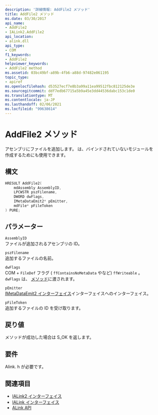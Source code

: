```yaml
---
description: '詳細情報: AddFile2 メソッド'
title: AddFile2 メソッド
ms.date: 03/30/2017
api_name:
- AddFile2
- IALink2.AddFile2
api_location:
- alink.dll
api_type:
- COM
f1_keywords:
- AddFile2
helpviewer_keywords:
- AddFile2 method
ms.assetid: 03bc49bf-a89b-4fb6-a88d-97482e061195
topic_type:
- apiref
ms.openlocfilehash: d53527ecf7e8b3a99a11ea99512fbc812125de3e
ms.sourcegitcommit: ddf7edb67715a5b9a45e3dd44536dabc153c1de0
ms.translationtype: MT
ms.contentlocale: ja-JP
ms.lasthandoff: 02/06/2021
ms.locfileid: "99638614"
---
```

# <a name="addfile2-method"></a>AddFile2 メソッド

アセンブリにファイルを追加します。 は、バインドされていないモジュールを作成するためにも使用できます。  
  
## <a name="syntax"></a>構文  
  
```cpp  
HRESULT AddFile2(  
    mdAssembly AssemblyID,  
    LPCWSTR pszFilename,  
    DWORD dwFlags,  
    IMetaDataEmit2* pEmitter,  
    mdFile* pFileToken  
) PURE;  
```  
  
## <a name="parameters"></a>パラメーター  

 `AssemblyID`  
 ファイルが追加されるアセンブリの ID。  
  
 `pszFilename`  
 追加するファイルの名前。  
  
 `dwFlags`  
 COM + `FileDef` フラグ ( `ffContainsNoMetaData` やなど) `ffWriteable` 。 `dwFlags` は、 [メソッド](../metadata/imetadataassemblyemit-definefile-method.md)に渡されます。  
  
 `pEmitter`  
 [IMetaDataEmit2 インターフェイス](../metadata/imetadataemit2-interface.md)インターフェイスへのインターフェイス。  
  
 `pFileToken`  
 追加するファイルの ID を受け取ります。  
  
## <a name="return-value"></a>戻り値  

 メソッドが成功した場合は S_OK を返します。  
  
## <a name="requirements"></a>要件  

 Alink. h が必要です。  
  
## <a name="see-also"></a>関連項目

- [IALink2 インターフェイス](ialink2-interface.md)
- [IALink インターフェイス](ialink-interface.md)
- [ALink API](index.md)
